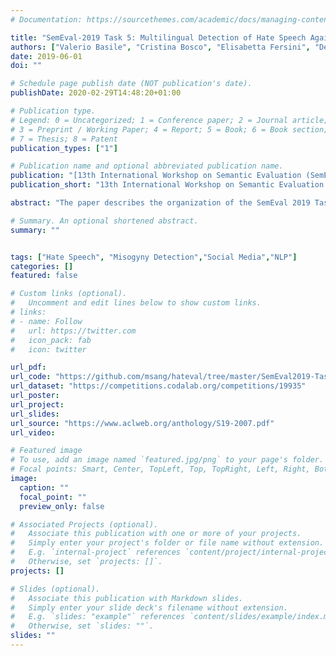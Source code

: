 ```yaml
---
# Documentation: https://sourcethemes.com/academic/docs/managing-content/

title: "SemEval-2019 Task 5: Multilingual Detection of Hate Speech Against Immigrants and Women in Twitter"
authors: ["Valerio Basile", "Cristina Bosco", "Elisabetta Fersini", "Debora Nozza","Viviana Patti","Francisco Rangel","Paolo Rosso","Manuela Sanguinetti"]
date: 2019-06-01
doi: ""

# Schedule page publish date (NOT publication's date).
publishDate: 2020-02-29T14:48:20+01:00

# Publication type.
# Legend: 0 = Uncategorized; 1 = Conference paper; 2 = Journal article;
# 3 = Preprint / Working Paper; 4 = Report; 5 = Book; 6 = Book section;
# 7 = Thesis; 8 = Patent
publication_types: ["1"]

# Publication name and optional abbreviated publication name.
publication: "[13th International Workshop on Semantic Evaluation (SemEval-2019)](http://alt.qcri.org/semeval2019/)"
publication_short: "13th International Workshop on Semantic Evaluation (SemEval-2019)"

abstract: "The paper describes the organization of the SemEval 2019 Task 5 about the detection of hate speech against immigrants and women in Spanish and English messages extracted from Twitter. The task is organized in two related classification subtasks: a main binary subtask for detecting the presence of hate speech, and a finer-grained one devoted to identifying further features in hateful contents such as the aggressive attitude and the target harassed, to distinguish if the incitement is against an individual rather than a group. HatEval has been one of the most popular tasks in SemEval-2019 with a total of 108 submitted runs for Subtask A and 70 runs for Subtask B, from a total of 74 different teams. Data provided for the task are described by showing how they have been collected and annotated. Moreover, the paper provides an analysis and discussion about the participant systems and the results they achieved in both subtasks."

# Summary. An optional shortened abstract.
summary: ""


tags: ["Hate Speech", "Misogyny Detection","Social Media","NLP"]
categories: []
featured: false

# Custom links (optional).
#   Uncomment and edit lines below to show custom links.
# links:
# - name: Follow
#   url: https://twitter.com
#   icon_pack: fab
#   icon: twitter

url_pdf: 
url_code: "https://github.com/msang/hateval/tree/master/SemEval2019-Task5"
url_dataset: "https://competitions.codalab.org/competitions/19935"
url_poster:
url_project:
url_slides:
url_source: "https://www.aclweb.org/anthology/S19-2007.pdf"
url_video:

# Featured image
# To use, add an image named `featured.jpg/png` to your page's folder. 
# Focal points: Smart, Center, TopLeft, Top, TopRight, Left, Right, BottomLeft, Bottom, BottomRight.
image:
  caption: ""
  focal_point: ""
  preview_only: false

# Associated Projects (optional).
#   Associate this publication with one or more of your projects.
#   Simply enter your project's folder or file name without extension.
#   E.g. `internal-project` references `content/project/internal-project/index.md`.
#   Otherwise, set `projects: []`.
projects: []

# Slides (optional).
#   Associate this publication with Markdown slides.
#   Simply enter your slide deck's filename without extension.
#   E.g. `slides: "example"` references `content/slides/example/index.md`.
#   Otherwise, set `slides: ""`.
slides: ""
---
```

